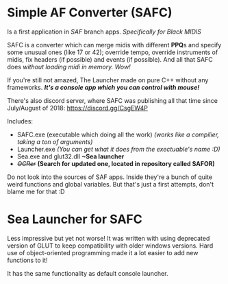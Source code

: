 Simple AF Converter (SAFC)
==========================

Is a first application in *SAF* branch apps. *Specifically for Black MIDIS*

SAFC is a converter which can merge midis with different **PPQ**s and specify some unusual ones (like 17 or 42);
override tempo, override instruments of midis, fix headers (if possible) and events (if possible). And all that SAFC does *without loading midi in memory. Wow!* 

If you're still not amazed, The Launcher made on pure C++ without any frameworks. ***It's a console app which you can control with mouse!***

There's also discord server, where SAFC was publishing all that time since July/August of 2018: https://discord.gg/CsgEW4P

Includes:
* SAFC.exe (executable which doing all the work) *(works like a compilier, taking a ton of arguments)*
* Launcher.exe *(You can get what it does from the exectuable's name :D)*
* Sea.exe and glut32.dll **~Sea launcher**
* *~~OCRer~~* **(Search for updated one, located in repository called SAFOR)**

Do not look into the sources of SAF apps. Inside they're a bunch of quite weird functions and global variables.
But that's just a first attempts, don't blame me for that :D

Sea Launcher for SAFC
============================

Less impressive but yet not worse! 
It was written with using deprecated version of GLUT to keep compatibility with older windows versions. 
Hard use of object-oriented programming made it a lot easier to add new functions to it! 

It has the same functionality as default console launcher.
